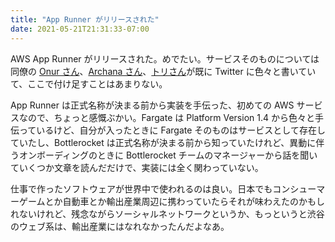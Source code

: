 ```yaml
---
title: "App Runner がリリースされた"
date: 2021-05-21T21:31:33-07:00
---
```

AWS App Runner がリリースされた。めでたい。サービスそのものについては同僚の [Onur さん](https://twitter.com/onurfz/status/1394804464494645248)、[Archana さん](https://twitter.com/ArchanaSrikanta/status/1394893736790790149)、[トリさん](https://twitter.com/toricls/status/1394795120013103106)が既に Twitter に色々と書いていて、ここで付け足すことはあまりない。

App Runner は正式名称が決まる前から実装を手伝った、初めての AWS サービスなので、ちょっと感慨ぶかい。Fargate は Platform Version 1.4 から色々と手伝っているけど、自分が入ったときに Fargate そのものはサービスとして存在していたし、Bottlerocket は正式名称が決まる前から知っていたけれど、異動に伴うオンボーディングのときに Bottlerocket チームのマネージャーから話を聞いていくつか文章を読んだだけで、実装には全く関わっていない。

仕事で作ったソフトウェアが世界中で使われるのは良い。日本でもコンシューマーゲームとか自動車とか輸出産業周辺に携わっていたらそれが味わえたのかもしれないけれど、残念ながらソーシャルネットワークというか、もっというと渋谷のウェブ系は、輸出産業にはなれなかったんだよなあ。

